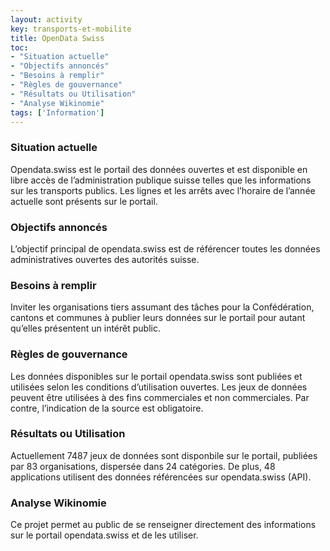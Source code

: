```yaml
---
layout: activity
key: transports-et-mobilite
title: OpenData Swiss
toc:
- "Situation actuelle"
- "Objectifs annoncés"
- "Besoins à remplir"
- "Règles de gouvernance"
- "Résultats ou Utilisation"
- "Analyse Wikinomie"
tags: ['Information']
---
```


### Situation actuelle

Opendata.swiss est le portail des données ouvertes et est disponible en libre 
accès de l’administration publique suisse telles que les informations sur les 
transports publics. Les lignes et les arrêts avec l’horaire de l’année 
actuelle sont présents sur le portail. 

### Objectifs annoncés

L’objectif principal de opendata.swiss est de référencer toutes les données 
administratives ouvertes des autorités suisse.

### Besoins à remplir

Inviter les organisations tiers assumant des tâches pour la Confédération, 
cantons et communes à publier leurs données sur le portail pour autant 
qu’elles présentent un intérêt public.

### Règles de gouvernance

Les données disponibles sur le portail opendata.swiss sont publiées et 
utilisées selon les conditions d’utilisation ouvertes. Les jeux de données 
peuvent être utilisées à des fins commerciales et non commerciales. 
Par contre, l’indication de la source est obligatoire. 

### Résultats ou Utilisation

Actuellement 7487 jeux de données sont disponbile sur le portail, publiées 
par 83 organisations, dispersée dans 24 catégories. De plus, 48 applications 
utilisent des données référencées sur opendata.swiss (API).

### Analyse Wikinomie

Ce projet permet au public de se renseigner directement des informations 
sur le portail opendata.swiss et de les utiliser.